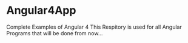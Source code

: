 # Angular4App
Complete Examples of Angular 4
This Respitory is used for all Angular Programs that will be done from now...
